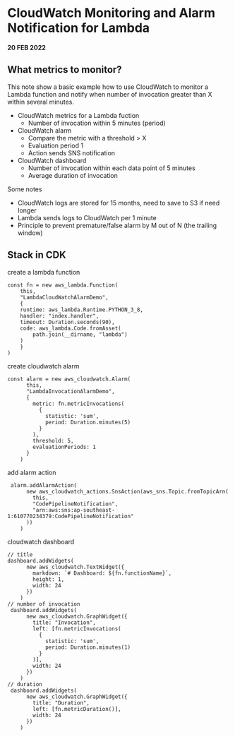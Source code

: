 # CloudWatch Monitoring and Alarm Notification for Lambda 
**20 FEB 2022**

## What metrics to monitor?
This note show a basic example how to use CloudWatch to monitor a Lambda function and notify when number of invocation greater than X within several minutes. 
- CloudWatch metrics for a Lambda fuction
    - Number of invocation within 5 minutes (period)
- CloudWatch alarm
    - Compare the metric with a threshold > X
    - Evaluation period 1 
    - Action sends SNS notification
- CloudWatch dashboard
    - Number of invocation within each data point of 5 minutes 
    - Average duration of invocation

Some notes
- CloudWatch logs are stored for 15 months, need to save to S3 if need longer 
- Lambda sends logs to CloudWatch per 1 minute 
- Principle to prevent premature/false alarm by M out of N (the trailing window)


## Stack in CDK 
create a lambda function
```
const fn = new aws_lambda.Function(
    this,
    "LambdaCloudWatchAlarmDemo",
    {
    runtime: aws_lambda.Runtime.PYTHON_3_8,
    handler: "index.handler",
    timeout: Duration.seconds(90),
    code: aws_lambda.Code.fromAsset(
        path.join(__dirname, "lambda")
    )
    }
)
```
create cloudwatch alarm
```
const alarm = new aws_cloudwatch.Alarm(
      this,
      "LambdaInvocationAlarmDemo",
      {
        metric: fn.metricInvocations(
          {
            statistic: 'sum',
            period: Duration.minutes(5)
          }
        ),
        threshold: 5,
        evaluationPeriods: 1
      }
    )
```
add alarm action
```
 alarm.addAlarmAction(
      new aws_cloudwatch_actions.SnsAction(aws_sns.Topic.fromTopicArn(
        this,
        "CodePipelineNotification",
        "arn:aws:sns:ap-southeast-1:610770234379:CodePipelineNotification"
      ))
    )
```
cloudwatch dashboard
```
// title
dashboard.addWidgets(
      new aws_cloudwatch.TextWidget({
        markdown: `# Dashboard: ${fn.functionName}`,
        height: 1,
        width: 24
      })
    )
// number of invocation
 dashboard.addWidgets(
      new aws_cloudwatch.GraphWidget({
        title: "Invocation",
        left: [fn.metricInvocations(
          {
            statistic: 'sum',
            period: Duration.minutes(1)
          }
        )],
        width: 24
      })
    )
// duration 
 dashboard.addWidgets(
      new aws_cloudwatch.GraphWidget({
        title: "Duration",
        left: [fn.metricDuration()],
        width: 24
      })
    )
```